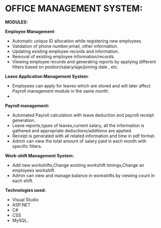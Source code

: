 # OFFICE MANAGEMENT SYSTEM:

**MODULES:**

**Employee Management**:
- Automatic unique ID allocation while registering new employees.
- Validation of phone number,email, other information.
- Updating existing employee records and information.
- Removal of existing employee information/records.
- Viewing employee records and generating reports by applying different filters based on postion/salary/age/joining date , etc.
 

**Leave Application Management System**:
- Employees can apply for leaves which are stored and will later affect Payroll management module in the same month.
- 

**Payroll management:**

- Automated Payroll calculation with leave deduction and payroll receipt generation.
- Leave reports,types of leaves,current salary, all the information is gathered and appropriate deductions/additions are applied.
- Receipt is generated with all related information and time in pdf format.
- Admin can view the total amount of salary paid in each month with specific filters.
 

**Work-shift Management System:**

- Add new workshifts,Change existing workshift timings,Change an employees workshift.
- Admin can view and manage balance in workshifts by viewing count in each shift.

**Technologies used:**
- Visual Studio 
- ASP.NET
- C#
- CSS 
- MySQL.
